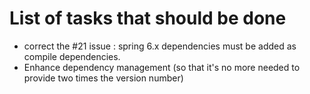 # List of tasks that should be done
* correct the #21 issue : spring 6.x dependencies must be added as compile dependencies.
* Enhance dependency management (so that it's no more needed to provide two times the version number)
